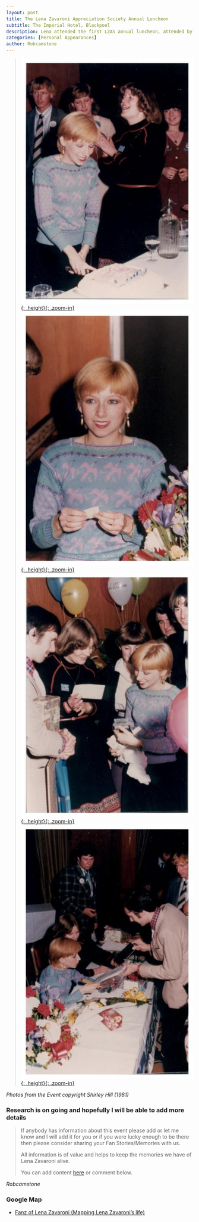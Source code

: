 ```yaml
---
layout: post
title: The Lena Zavaroni Appreciation Society Annual Luncheon
subtitle: The Imperial Hotel, Blackpool
description: Lena attended the first LZAS annual luncheon, attended by over 60 fans and held to celebrate her 18th birthday, where she met members of the society and presented them with signed photos.
categories: [Personal Appearances]
author: Robcamstone
---
```


> [![](/assets/images/1981-11-08-the-lena-zavaroni-appreciation-society-annual-luncheon/LZ-01.jpg){: .height}{: .zoom-in}](/assets/images/1981-11-08-the-lena-zavaroni-appreciation-society-annual-luncheon/LZ-01.jpg)
[![](/assets/images/1981-11-08-the-lena-zavaroni-appreciation-society-annual-luncheon/LZ-02.jpg){: .height}{: .zoom-in}](/assets/images/1981-11-08-the-lena-zavaroni-appreciation-society-annual-luncheon/LZ-02.jpg)
[![](/assets/images/1981-11-08-the-lena-zavaroni-appreciation-society-annual-luncheon/LZ-03.jpg){: .height}{: .zoom-in}](/assets/images/1981-11-08-the-lena-zavaroni-appreciation-society-annual-luncheon/LZ-03.jpg)
[![](/assets/images/1981-11-08-the-lena-zavaroni-appreciation-society-annual-luncheon/LZ-04.jpg){: .height}{: .zoom-in}](/assets/images/1981-11-08-the-lena-zavaroni-appreciation-society-annual-luncheon/LZ-04.jpg)


<cite>Photos from the Event copyright Shirley Hill (1981)</cite>

<style>
.height {width:auto; height:255px;}
</style>

### Research is on going and hopefully I will be able to add more details
> If anybody has information about this event please add or let me know and I will add it for you or if you were lucky enough to be there then please consider sharing your Fan Stories/Memories with us.
>
> All information is of value and helps to keep the memories we have of Lena Zavaroni alive.
>
> You can add content [here](https://github.com/FanzOfLenaZavaroni/fanzoflenazavaroni.github.io) or comment below.

<cite>Robcamstone</cite>

### Google Map
* [Fanz of Lena Zavaroni (Mapping Lena Zavaroni’s life)](https://www.google.co.uk/maps/d/u/0/viewer?mid=1D1D0ERV_FQMNb9XZzJ-J3yUlK8aI4vhI&ll=53.82729320000002%2C-3.054806699999972&z=19)

